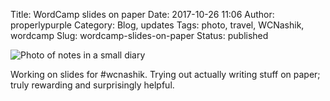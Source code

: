 Title: WordCamp slides on paper
Date: 2017-10-26 11:06
Author: properlypurple
Category: Blog, updates
Tags: photo, travel, WCNashik, wordcamp
Slug: wordcamp-slides-on-paper
Status: published


![Photo of notes in a small diary]({photo}2017/10/img_20171026_1050193097633391753632556.jpg)

Working on slides for #wcnashik. Trying out actually writing stuff on paper; truly rewarding and surprisingly helpful.

